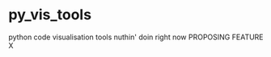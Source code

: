py_vis_tools
============

python code visualisation tools
nuthin' doin right now
PROPOSING FEATURE X
